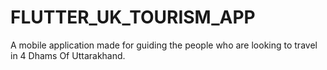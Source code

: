 # FLUTTER_UK_TOURISM_APP
A mobile application made for guiding the people who are looking to travel in 4 Dhams Of Uttarakhand.
